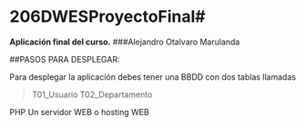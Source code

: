 # 206DWESProyectoFinal#
**Aplicación final del curso.**
###Alejandro Otalvaro Marulanda

##PASOS PARA DESPLEGAR: 

 Para desplegar la aplicación debes tener una BBDD con dos tablas llamadas
 > T01_Usuario
 > T02_Departamento

 PHP
 Un servidor WEB o hosting WEB

